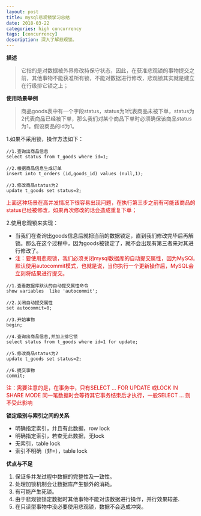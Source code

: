 ```yaml
---
layout: post
title: mysql悲观锁学习总结
date: 2018-03-22
categories: high concurrency
tags: [concurrency]
description: 深入了解悲观锁。
---
```


**描述**
> 它指的是对数据被外界修改持保守状态，因此，在获准悲观锁的事物提交之前，其他事物不能获准所有锁，不能对数据进行修改，悲观锁其实就是建立在行级排它锁之上；

**使用场景举例**
> 商品goods表中有一个字段status，status为1代表商品未被下单，status为2代表商品已经被下单，那么我们对某个商品下单时必须确保该商品status为1。假设商品的id为1。
  
1.如果不采用锁，操作方法如下：

```$xslt
//1.查询出商品信息
select status from t_goods where id=1;

//2.根据商品信息生成订单
insert into t_orders (id,goods_id) values (null,1);

//3.修改商品status为2
update t_goods set status=2;
```
<font color="#dd0000">上面这种场景在高并发情况下很容易出现问题，在执行第三步之前有可能该商品的status已经被修改，如果再次修改的话会造成重复下单；</font><br /> 

2.使用悲观锁来实现：
- 当我们在查询出goods信息后就把当前的数据锁定，直到我们修改完毕后再解锁。那么在这个过程中，因为goods被锁定了，就不会出现有第三者来对其进行修改了。
- <font color="#dd0000">注：要使用悲观锁，我们必须关闭mysql数据库的自动提交属性，因为MySQL默认使用autocommit模式，也就是说，当你执行一个更新操作后，MySQL会立刻将结果进行提交。</font><br /> 

```$xslt
//1.查看数据库默认的自动提交属性命令
show variables  like 'autocommit';

//2.关闭自动提交属性
set autocommit=0;

//3.开始事物
begin;

//4.查询出商品信息,并加上排它锁
select status from t_goods where id=1 for update;

//5.修改商品status为2
update t_goods set status=2;

//6.提交事物
commit;

```
<font color="#dd0000">注：需要注意的是，在事务中，只有SELECT ... FOR UPDATE 或LOCK IN SHARE MODE 同一笔数据时会等待其它事务结束后才执行，一般SELECT ... 则不受此影响</font>

**锁定级别与索引之间的关系**
- 明确指定索引，并且有此数据，row lock
- 明确指定索引，若查无此数据，无lock
- 无索引，table lock
- 索引不明确（非=），table lock

**优点与不足**
1. 保证多并发过程中数据的完整性及一致性。
2. 处理加锁机制会让数据库产生额外的消耗。
3. 有可能产生死锁。
4. 由于悲观锁锁定数据时其他事物不能对该数据进行操作，并行效果较差.
5. 在只读型事物中没必要使用悲观锁，数据不会造成冲突。



